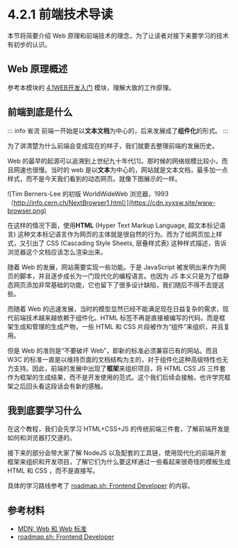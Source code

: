 # 4.2.1 前端技术导读

本节将简要介绍 Web 原理和前端技术的理念，为了让读者对接下来要学习的技术有初步的认识。

## Web 原理概述

参考本模块的 [4.1WEB开发入门](../../4.1WEB开发入门.md) 模块，理解大致的工作原理。

## 前端到底是什么

::: info 省流
前端一开始是以**文本文档**为中心的，后来发展成了**组件化**的形式。
:::

为了讲清楚为什么前端会变成现在的样子，我们就要去整理前端的发展历史。

Web 的最早的起源可以追溯到上世纪九十年代[1]。那时候的网络规模比较小，而且网速也很慢。当时的 web 是以**文本**为中心的，网站就是文本文档，最多加一点样式，而不是今天我们看到的动态网页。就像下图展示的一样。

![Tim Berners-Lee 的初版 WorldWideWeb 浏览器，1993（http://info.cern.ch/NextBrowser1.html）](https://cdn.xyxsw.site/www-browser.png)

在这样的情况下面，使用**HTML** (Hyper Text Markup Language, 超文本标记语言) 这种文本标记语言作为网页的主体就是很自然的行为。而为了给网页加上样式，又引出了 CSS (Cascading Style Sheets, 层叠样式表) 这种样式描述，告诉浏览器这个文档应该怎么渲染出来。

随着 Web 的发展，网站需要实现一些功能。于是 JavaScript 被发明出来作为网页的脚本，并且逐步成长为一门现代化的编程语言。也因为 JS 本义只是为了给静态网页添加非常基础的功能，它也留下了很多设计缺陷，我们随后不得不去提这些。

而随着 Web 的迅速发展，当时的模型显然已经不能满足现在日益复杂的需求，现代前端技术越来越依赖于组件化。HTML 标签不再是直接被编写的代码，而是框架生成和管理的生成产物，一些 HTML 和 CSS 片段被作为“组件”来组织，并且复用。

但是 Web 的准则是“不要破坏 Web”，即新的标准必须兼容已有的网站。而且 W3C 的标准一直是以维持页面的文档结构为主的，对于组件化这种高级特性也无力支持。因此，前端的发展中出现了**框架**来组织项目，将 HTML CSS JS 三件套作为框架的生成结果，而不是开发使用的范式。这个我们后续会接触，也许学完框架之后回头看这段话会有新的感触。

## 我到底要学习什么

在这个教程，我们会先学习 HTML+CSS+JS 的传统前端三件套，了解前端开发是如何和浏览器打交道的。

接下来的部分会带大家了解 NodeJS 以及配套的工具链，使用现代化的前端开发框架来组织和开发项目，了解它们为什么要这样通过一些看起来很奇怪的模板生成 HTML 和 CSS ，而不是直接写。

具体的学习路线参考了 [roadmap.sh: Frontend Developer](https://roadmap.sh/frontend) 的内容。

## 参考材料

- [MDN: Web 和 Web 标准](https://developer.mozilla.org/zh-CN/docs/Learn/Getting_started_with_the_web/The_web_and_web_standards)
- [roadmap.sh: Frontend Developer](https://roadmap.sh/frontend) 
